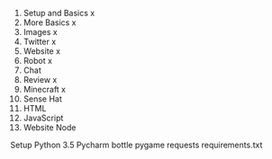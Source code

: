 

1. Setup and Basics x
2. More Basics x
3. Images x
4. Twitter x
5. Website x
6. Robot x
7. Chat
8. Review x
9. Minecraft x
10. Sense Hat
11. HTML
12. JavaScript
13. Website Node


Setup
Python 3.5
Pycharm
bottle
pygame
requests
requirements.txt

